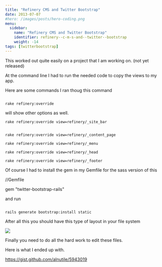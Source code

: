 ```yaml
---
title: "Refinery CMS and Twitter Bootstrap"
date: 2013-07-07
#hero: /images/posts/hero-coding.png
menu:
  sidebar:
    name: "Refinery CMS and Twitter Bootstrap"
    identifier: refinery--c-m-s-and--twitter--bootstrap
    weight: -14
tags: [twitterbootstrap]
---
```


<p class="c0 c2"><span></span></p><p class="c0"><span>This worked out quite easily on a project that I am working on. (not yet released) </span></p><p class="c0 c2"><span></span></p><p class="c0"><span>At the command line I had to run the needed code to copy the views to my app.</span></p><p class="c0"><span>Here are some commands I ran thoug this command</span></p><p class="c0 c2"><span></span></p><p class="c0">
<code>
<span class="c3">rake refinery:override</span></code></p><p class="c0 c2"><span></span></p><p class="c0"><span>will show other options as well.</span></p><p class="c0 c2"><span></span></p><p class="c0">
<code><span class="c3">rake refinery:override view=refinery/_site_bar</span></p><p class="c0"><span class="c3">
rake refinery:override view=refinery/_content_page</span></p><p class="c0"><span class="c3">rake refinery:override view=refinery/_menu</span></p><p class="c0"><span class="c3">rake refinery:override view=refinery/_head</span></p><p class="c0"><span class="c3">rake refinery:override view=refinery/_footer</span>
</code>
</p><p class="c0 c2"><span class="c3"></span></p><p class="c0"><span>Of course I had to install the gem in my Gemfile </span><span>for the sass version of this</span></p><p class="c0 c2"><span></span></p><p class="c0"><span class="c3">//Gemfile </span></p><p class="c0"><span class="c3">gem &quot;twitter-bootstrap-rails&quot;</span></p><p class="c0 c2"><span></span></p><p class="c0"><span>and run</span></p><p class="c0 c2"><span class="c3"></span></p><p class="c0">
<code>
<span class="c3">rails generate bootstrap:install static</span>
</code></p><p class="c0 c2"><span class="c3"></span></p><p class="c0"><span>After all this you should have this type of layout in your file system</span></p><p class="c0"><span class="c4"><a class="c1" href="https://dl.dropboxusercontent.com/u/54803135/refinery_twitter1.png"><img src="https://dl.dropboxusercontent.com/u/54803135/refinery_twitter1.png"></a></span></p><p class="c0 c2"><span></span></p><p class="c0"></p><p class="c0 c2"><span></span></p><p class="c0"><span>Finally you need to do all the hard work to edit these files.</span></p><p class="c0"><span>Here is what I ended up with.</span></p><p class="c0"><span class="c4"><a class="c1" href="https://gist.github.com/alnutile/5943019">https://gist.github.com/alnutile/5943019</a></span></p>
<p>
<script src="https://gist.github.com/alnutile/5943019.js"></script>
</p>